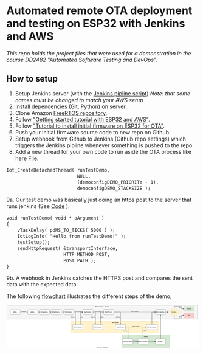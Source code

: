 # Automated remote OTA deployment and testing on ESP32 with Jenkins and AWS

_This repo holds the project files that were used for a demonstration in the course DD2482 "Automated Software Testing and DevOps"._

## How to setup

1. Setup Jenkins server (with the [Jenkins pipline script](./jenkinsfile)) _Note: that some names must be changed to match your AWS setup_
2. Install dependencies (Git, Python) on server.
3. Clone Amazon [FreeRTOS repository](https://github.com/aws/amazon-freertos).
4. Follow ["Getting started tutorial with ESP32 and AWS"](https://docs.aws.amazon.com/freertos/latest/userguide/getting_started_espressif.html).
5. Follow ["Tutorial to install initial firmware on ESP32 for OTA"](https://docs.aws.amazon.com/freertos/latest/userguide/burn-initial-firmware-esp.html).
6. Push your initial firmware source code to new repo on Github.
7. Setup webhook from Github to Jenkins (Github repo settings) which triggers the Jenkins pipline whenever something is pushed to the repo.
8. Add a new thread for your own code to run aside the OTA process like here [File](/demos/demo_runner/iot_demo_runner.c).
```
Iot_CreateDetachedThread( runTestDemo,
                          NULL,
                          (democonfigDEMO_PRIORITY - 1),
                          democonfigDEMO_STACKSIZE );
```
9a. Our test demo was basically just doing an https post to the server that runs jenkins (See [Code](demos/demo_runner/dd2482.c) ).
```
void runTestDemo( void * pArgument )
{
    vTaskDelay( pdMS_TO_TICKS( 5000 ) );
    IotLogInfo( "Hello from runTestDemo!" );
    testSetup();
    sendHttpRequest( &transportInterface,
                     HTTP_METHOD_POST,
                     POST_PATH );
}
```
9b. A webhook in Jenkins catches the HTTPS post and compares the sent data with the expected data.


The following [flowchart](./DemoWorkFlow.svg) illustrates the different steps of the demo,

![WorkFlow](./DemoWorkFlow.svg)
